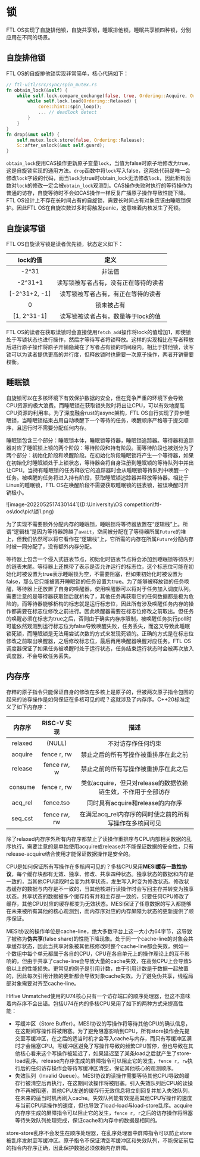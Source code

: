 # 锁

FTL OS实现了自旋排他锁，自旋共享锁，睡眠排他锁，睡眠共享锁四种锁，分别应用在不同的场景。

## 自旋排他锁

FTL OS的自旋排他锁实现非常简单，核心代码如下：

```rust
// ftl-uitl/src/sync/spin_mutex.rs
fn obtain_lock(&self) {
    while self.lock.compare_exchange(false, true, Ordering::Acquire, Ordering::Relaxed).is_err() {
        while self.lock.load(Ordering::Relaxed) {
            core::hint::spin_loop();
            ... // deadlock detect
        }
    }
}
fn drop(&mut self) {
    self.mutex.lock.store(false, Ordering::Release);
    S::after_unlock(&mut self.guard);
}
```

`obtain_lock`使用CAS操作更新原子变量`lock`，当值为false时原子地修改为true，这是自旋锁实现的通用方法。`drop`函数中将`lock`写入false，这两处代码是唯一会修改`lock`字段的代码，而当`lock`为true时obtain_lock无法修改`lock`，因此析构函数对`lock`的修改一定会被`obtain_lock`观测到。CAS操作失败时执行的等待操作为普通的访存，自旋等待时不会如CAS操作一样反复广播原子操作导致性能下降。FTL OS设计上不存在长时间占有的自旋锁，需要长时间占有对象应该由睡眠锁保护。因此FTL OS在自旋次数过多时将触发panic，这意味着内核发生了死锁。

## 自旋读写锁

FTL OS自旋读写锁是读者优先锁，状态定义如下：

|   lock的值    |                 定义                 |
| :-----------: | :----------------------------------: |
|     -2^31     |                非法值                |
|    -2^31+1    | 读写锁被写者占有，没有正在等待的读者 |
| [-2^31+2, -1] |  读写锁被写者占有，有正在等待的读者  |
|       0       |              锁未被占有              |
|  [1, 2^31-1]  |  读写锁被读者占有，数量等于lock的值  |

FTL OS的读者在获取读锁时会直接使用`fetch_add`操作将lock的值增加1，即使锁处于写锁状态也进行操作，然后才等待写者将锁释放。这样的实现相比在写者释放后进行原子操作将原子开销隐藏在了写者占有锁的时间段内。相比于排他锁，读写锁可以为读者提供更高的并行度，但释放锁时也需要一次原子操作，两者开销需要权衡。

## 睡眠锁

自旋锁可以在多核环境下有效保护数据的安全，但在竞争严重的环境下会导致CPU资源的极大浪费。而睡眠锁在获取锁失败时将出让CPU，可以有效地提高CPU资源的利用率。为了深度融合rust的async架构，FTL OS自行实现了异步睡眠锁，当睡眠锁结束占用自动唤醒下一个等待的任务，唤醒顺序严格等于提交顺序，且运行时不需要分配任何内存。

睡眠锁包含三个部分：睡眠锁本体，睡眠锁等待器，睡眠锁追踪器。等待器和追踪器对应了睡眠锁上锁的两个阶段：等待阶段和持有阶段。而等待阶段也被划分为了两个部分：初始化阶段和唤醒阶段。在初始化阶段睡眠锁将产生一个等待器，如果在初始化时睡眠锁处于上锁状态，等待器会将自身注册到睡眠锁的等待队列中并出让CPU。当持有睡眠锁的任务释放它的追踪器时会从睡眠锁等待队列中唤醒一个任务。被唤醒的任务将进入持有阶段，获取睡眠锁追踪器并释放等待器。相比于Linux的睡眠锁，FTL OS在唤醒阶段不需要获取睡眠锁的链表锁，被误唤醒时开销极小。

![image-20220525174301441](D:\University\OS competition\ftl-os\doc\pic\锁1.png)

为了实现不需要额外分配内存的睡眠锁，睡眠锁将等待器放置在“逻辑栈”上。所谓“逻辑栈”是因为等待器跨越了`await`，空间被分配在了等待器所属`Future`的堆上，但我们依然可以将它看作在“逻辑栈”上，它所需的内存在所属`Future`分配内存时被一同分配了，没有额外内存分配。

等待器上包含一个侵入式链表节点，初始化时链表节点将会添加到睡眠锁等待队列的链表末尾。等待器上还携带了表示是否允许运行的标志位，这个标志位可能在初始化时被设置为true表示睡眠锁为空，不需要阻塞，但如果初始化时被设置为false，那么它只能被离开睡眠锁的任务设置为true。为了能够被释放锁的任务唤醒，等待器上还放置了自身的唤醒器，使用唤醒器可以将对于任务加入调度队列。需要注意的是等待器获取锁后就析构了，其他任务再获取它的任何数据都是极为危险的，而等待器能够析构的标志就是运行标志位，因此所有涉及唤醒任务内存的操作都需要在标志位修改之前进行。因此唤醒器需要在标志位修改之前取出。但任务的唤醒必须在标志为true之后，否则由于确实内存序限制，被唤醒任务执行poll时可能依然观测到运行标志位为false导致唤醒失败，任务丢失，而这又导致此睡眠锁死锁，而睡眠锁是无法用尝试次数的方式来发现死锁的。正确的方式是在标志位修改之前取出唤醒器，之后修改标志位，最后再用唤醒器唤醒对应任务。FTL OS调度器保证了如果任务被唤醒时处于运行状态，任务结束运行状态时会被再次放入调度器，不会导致任务丢失。

## 内存序

存粹的原子指令只能保证自身的修改在多核上是原子的，但被两次原子指令包围的起来的访存操作是如何保证在多核可见的呢？这就涉及了内存序。C++20标准定义了如下内存序：

| 内存序  | RISC-V 实现  |                             描述                             |
| :-----: | :----------: | :----------------------------------------------------------: |
| relaxed |    (NULL)    |                      不对访存作任何约束                      |
| acquire | fence r, rw  |             禁止之后的所有写操作被重排序在此之前             |
| release | fence rw, w  |             禁止之前的所有写操作被重排序在此之后             |
| consume | fence r, rw  | 类似acquire，但只对release的数据依赖链生效，不作用于全部访存 |
| acq_rel |  fence.tso   |               同时具有acquire和release的内存序               |
| seq_cst | fence rw, rw |   在满足acq_rel内存序的同时使之前的所有写操作在多核间可见    |

除了relaxed内存序外所有内存序都禁止了读操作重排序与CPU内部相关数据的乱序执行。需要注意的是单独使用acquire或release并不能保证数据的安全性，只有release-acquire结合使用才能保证数据操作是安全的。

CPU是如何保证所有写操作在多核间可见的？多核CPU采用**MESI缓存一致性协议**，每个缓存块都有无效、独享、修改、共享四种状态。独享状态的数据和内存是一致的，当其他CPU读取时会变为共享状态，发生写入时变为修改状态。修改状态缓存的数据与内存是不一致的，当其他核进行读操作时会写回主存并转变为独享状态。共享状态的数据被多个缓存持有并和主存是一致的，只要任何CPU修改了缓存，其他CPU对应的缓存都变为无效状态。MESI保证了任意数据的写入都能够在未来被所有其他的核心观测到，而内存序对应的内存屏障为状态的更新提供了顺序保证。

MESI协议的操作单位是cache-line，绝大多数平台上这一大小为64字节，这导致了被称为**伪共享**(false share)的性能下降现象。处于同一个cache-line的对象会共享缓存状态，因此当共享对象被其他核修改时整个cache-line都会失效，例如一个数组中每个单元都属于各自的CPU，CPU在各自单元上的操作理论上的互不影响的，但由于共享了cache-line会导致大量的cache失效，在高频CPU上会导致5倍以上的性能损失。更常见的例子是引用计数，由于引用计数是于数据一起放置的，因此每次引用计数的更新都会导致对象cache失效。为了避免伪共享，线程局部对象需要对齐至cache-line。

Hifive Unmatched使用的U74核心只有一个访存端口的顺序处理器，但这不意味着内存序不会出错。包括U74在内的多核CPU采用了如下的两种方式来提高性能：

* 写缓冲区（Store Buffer）。MESI协议的写操作将等待其他CPU的确认信息，在这期间写操作将被阻塞。为了避免阻塞影响到CPU，所有store操作会先提交至写缓冲区，在之后的适当时机才会写入cache与内存，而只有写缓冲区满时才会阻塞CPU。写缓冲区避免了写操作导致的频繁CPU暂停，但也导致在其他核心看来这个写操作被延迟了，如果延迟至了某条load之后就产生了store-load乱序。release内存序生成的屏障指令可以阻止它的发生，`fence r, rw`执行后的任何访存操作会等待写缓冲区清空，保证其他核心的观测顺序。
* 失效队列（Invalid Queue）。MESI协议的读操作需要等待其他CPU导致的缓存行被清空后再执行，在这期间读操作将被阻塞。引入失效队列后CPU的读操作不再被阻塞，其他CPU发送的缓存行无效信息将立刻回复并加入失效队列，在未来的适当时机再刷入cache。失效队列能有效提高其他CPU写操作的速度与当前CPU读操作的速度，但也导致了load-load与load-store乱序。acquire内存序生成的屏障指令可以阻止它的发生，`fence r, r`之后的访存操作将阻塞等待失效队列处理完成，保证cache和内存中的数据是相同的。

store-store乱序不会发生在顺序处理器，在乱序处理器中屏障指令可以防止store被乱序发射至写缓冲区。原子指令不保证清空写缓冲区和失效队列，不能保证前后的指令内存序正确，因此保护数据必须依赖内存屏障。

